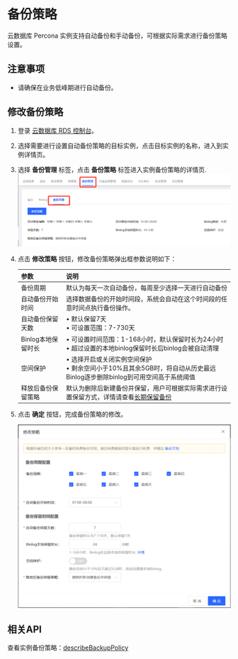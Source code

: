 # 备份策略
云数据库 Percona 实例支持自动备份和手动备份，可根据实际需求进行备份策略设置。

## 注意事项
* 请确保在业务低峰期进行自动备份。

## 修改备份策略
1. 登录 [云数据库 RDS 控制台](https://rds-console.jdcloud.com/database)。
2. 选择需要进行设置自动备份策略的目标实例，点击目标实例的名称，进入到实例详情页。
3. 选择 **备份管理** 标签，点击 **备份策略** 标签进入实例备份策略的详情页.
   ![备份策略](../../../../image/RDS/Backup-Strategy-1.png)
   
4. 点击 **修改策略** 按钮，修改备份策略弹出框参数说明如下：<br>

    |参数|说明|
    |--|--|
    |备份周期|默认为每天一次自动备份，每周至少选择一天进行自动备份|
    |自动备份开始时间|选择数据备份的开始时间段，系统会自动在这个时间段的任意时间点执行备份操作。|
    |自动备份保留天数|&bull; 默认保留7天</br>&bull; 可设置范围：7-730天|
    |Binlog本地保留时长|&bull; 可设置时间范围：1-168小时，默认保留时长为24小时<br>&bull; 超过设置的本地binlog保留时长后binlog会被自动清理|
    |空间保护|&bull; 选择开启或关闭实例空间保护<br>&bull; 剩余空间小于10%且其余5GB时，将自动从历史最远Binlog逐步删除binlog到可用空间高于系统阈值|
    |释放后备份保留策略|默认为删除后新建备份并保留，用户可根据实际需求进行设置保留方式，详情请查看[长期保留备份](https://docs.jdcloud.com/cn/rds/enduring-backup-retention)|
    
4. 点击 **确定** 按钮，完成备份策略的修改。

    ![MySQL备份策略](../../../../image/RDS/Backup-Strategy-2.png)
    
## 相关API
查看实例备份策略：[describeBackupPolicy](https://docs.jdcloud.com/cn/rds/api/describebackuppolicy)  